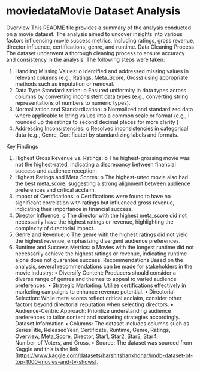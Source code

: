 # moviedataMovie Dataset Analysis
Overview
This README file provides a summary of the analysis conducted on a movie dataset. The analysis aimed to uncover insights into various factors influencing movie success metrics, including ratings, gross revenue, director influence, certifications, genre, and runtime.
Data Cleaning Process
The dataset underwent a thorough cleaning process to ensure accuracy and consistency in the analysis. The following steps were taken:
1.	Handling Missing Values:
o	Identified and addressed missing values in relevant columns (e.g., Ratings, Meta_Score, Gross) using appropriate methods such as imputation or removal.
2.	Data Type Standardization:
o	Ensured uniformity in data types across columns by converting inconsistent data types (e.g., converting string representations of numbers to numeric types).
3.	Normalization and Standardization:
o	Normalized and standardized data where applicable to bring values into a common scale or format (e.g., I rounded up the ratings to second decimal places for more clarity )
4.	Addressing Inconsistencies:
o	Resolved inconsistencies in categorical data (e.g., Genre, Certificate) by standardizing labels and formats.

Key Findings
1.	Highest Gross Revenue vs. Ratings:
o	The highest-grossing movie was not the highest-rated, indicating a discrepancy between financial success and audience reception.
2.	Highest Ratings and Meta Scores:
o	The highest-rated movie also had the best meta_score, suggesting a strong alignment between audience preferences and critical acclaim.
3.	Impact of Certifications:
o	Certifications were found to have no significant correlation with ratings but influenced gross revenue, indicating their importance in financial success.
4.	Director Influence:
o	The director with the highest meta_score did not necessarily have the highest ratings or revenue, highlighting the complexity of directorial impact.
5.	Genre and Revenue:
o	The genre with the highest ratings did not yield the highest revenue, emphasizing divergent audience preferences.
6.	Runtime and Success Metrics:
o	Movies with the longest runtime did not necessarily achieve the highest ratings or revenue, indicating runtime alone does not guarantee success.
Recommendations
Based on the analysis, several recommendations can be made for stakeholders in the movie industry:
•	Diversify Content: Producers should consider a diverse range of genres and themes to appeal to varied audience preferences.
•	Strategic Marketing: Utilize certifications effectively in marketing campaigns to enhance revenue potential.
•	Directorial Selection: While meta scores reflect critical acclaim, consider other factors beyond directorial reputation when selecting directors.
•	Audience-Centric Approach: Prioritize understanding audience preferences to tailor content and marketing strategies accordingly.
Dataset Information
•	Columns: The dataset includes columns such as SeriesTitle, ReleasedYear, Certificate, Runtime, Genre, Ratings, Overview, Meta_Score, Director, Star1, Star2, Star3, Star4, Number_of_Voters, and Gross.
•	Source: The dataset was sourced from Kaggle and this is the link  [https://www.kaggle.com/datasets/harshitshankhdhar/imdb-dataset-of-top-1000-movies-and-tv-shows].
 
